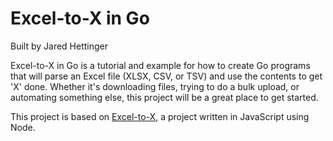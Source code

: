 # Excel-to-X in Go

Built by Jared Hettinger

Excel-to-X in Go is a tutorial and example for how to create Go programs that will parse an Excel file (XLSX, CSV, or TSV) and use the contents to get 'X' done. Whether it's downloading files, trying to do a bulk upload, or automating something else, this project will be a great place to get started.

This project is based on [Excel-to-X](https://github.com/kafkaesc/Excel-to-X), a project written in JavaScript using Node.
